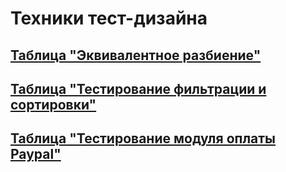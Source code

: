 # Техники тест-дизайна
## [Таблица "Эквивалентное разбиение"](https://docs.google.com/spreadsheets/d/13vMoA_wvQTh4s9GhoFPyd-4NgLvs896zfdxi8L7WmEc/edit?gid=1618612150#gid=1618612150)
## [Таблица "Тестирование фильтрации и сортировки"](https://docs.google.com/spreadsheets/d/1u5HzTJqA6logwh2rB1Y2Wfu2btpzohT_73zAr12GjQk/edit?gid=1778114968#gid=1778114968)
## [Таблица "Тестирование модуля оплаты Paypal"](https://docs.google.com/spreadsheets/d/1zSCfgyy7cEuw2bvoZIapiEYE_Z0Emi_kvPSfUzcc03M/edit?gid=0#gid=0) 
